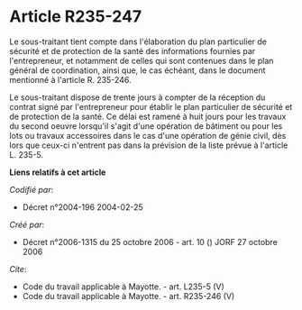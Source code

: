# Article R235-247

Le sous-traitant tient compte dans l'élaboration du plan particulier de sécurité et de protection de la santé des
informations fournies par l'entrepreneur, et notamment de celles qui sont contenues dans le plan général de coordination,
ainsi que, le cas échéant, dans le document mentionné à l'article R. 235-246. 

Le sous-traitant dispose de trente jours à compter de la réception du contrat signé par l'entrepreneur pour établir le plan
particulier de sécurité et de protection de la santé. Ce délai est ramené à huit jours pour les travaux du second oeuvre
lorsqu'il s'agit d'une opération de bâtiment ou pour les lots ou travaux accessoires dans le cas d'une opération de génie
civil, dès lors que ceux-ci n'entrent pas dans la prévision de la liste prévue à l'article L. 235-5.

**Liens relatifs à cet article**

_Codifié par_:

  - Décret n°2004-196 2004-02-25

_Créé par_:

  - Décret n°2006-1315 du 25 octobre 2006 - art. 10 () JORF 27 octobre 2006

_Cite_:

  - Code du travail applicable à Mayotte. - art. L235-5 (V)
  - Code du travail applicable à Mayotte. - art. R235-246 (V)

